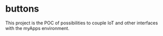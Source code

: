 # buttons
This project is the POC of possibilities to couple IoT and other interfaces with the myApps environment.
